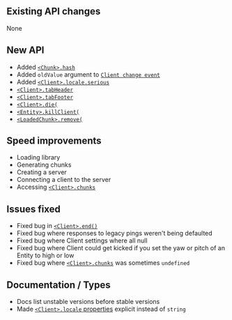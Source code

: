 ## Existing API changes
None

## New API
* Added [`<Chunk>.hash`](https://oscarnow.github.io/minecraft-server/1.2.0/classes/Chunk#hash)
* Added `oldValue` argument to [`Client change event`](https://oscarnow.github.io/minecraft-server/1.2.0/classes/Client#on)
* Added [`<Client>.locale.serious`](https://oscarnow.github.io/minecraft-server/1.2.0/classes/Client#locale)
* [`<Client>.tabHeader`](https://oscarnow.github.io/minecraft-server/1.2.0/classes/Client#tabHeader)
* [`<Client>.tabFooter`](https://oscarnow.github.io/minecraft-server/1.2.0/classes/Client#tabFooter)
* [`<Client>.die(`](https://oscarnow.github.io/minecraft-server/1.2.0/classes/Client#die)
* [`<Entity>.killClient(`](https://oscarnow.github.io/minecraft-server/1.2.0/classes/Entity#killClient)
* [`<LoadedChunk>.remove(`](https://oscarnow.github.io/minecraft-server/1.2.0/classes/LoadedChunk#remove)

## Speed improvements
* Loading library
* Generating chunks
* Creating a server
* Connecting a client to the server
* Accessing [`<Client>.chunks`](https://oscarnow.github.io/minecraft-server/1.2.0/classes/Client#chunks)

## Issues fixed
* Fixed bug in [`<Client>.end()`](https://oscarnow.github.io/minecraft-server/1.2.0/classes/Client#end)
* Fixed bug where responses to legacy pings weren't being defaulted
* Fixed bug where Client settings where all null
* Fixed bug where Client could get kicked if you set the yaw or pitch of an Entity to high or low
* Fixed bug where [`<Client>.chunks`](https://oscarnow.github.io/minecraft-server/1.2.0/classes/Client#chunks) was sometimes `undefined`

## Documentation / Types
* Docs list unstable versions before stable versions
* Made [`<Client>.locale` properties](https://oscarnow.github.io/minecraft-server/1.20/classes/Client#locale) explicit instead of `string`
